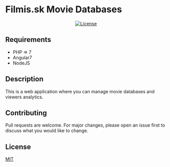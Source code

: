 # Filmis.sk Movie Databases
<p align="center">
<a href="https://packagist.org/packages/laravel/framework"><img src="https://poser.pugx.org/laravel/framework/license.svg" alt="License"></a>
</p>

## Requirements
* PHP => 7
* Angular7
* NodeJS

## Description
This is a web application where you can manage movie databases and viewers analytics.

## Contributing
Pull requests are welcome. For major changes, please open an issue first to discuss what you would like to change.

## License
[MIT](https://choosealicense.com/licenses/mit/)

